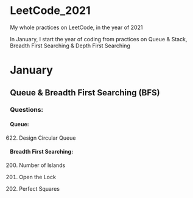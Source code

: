 # LeetCode_2021
My whole practices on LeetCode, in the year of 2021

In January, I start the year of coding from practices on Queue & Stack, Breadth First Searching & Depth First Searching

# January

## Queue & Breadth First Searching (BFS)

### Questions:

#### Queue:

622. Design Circular Queue

#### Breadth First Searching:

200. Number of Islands

752. Open the Lock

279. Perfect Squares
